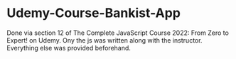 # Udemy-Course-Bankist-App
Done via section 12 of The Complete JavaScript Course 2022: From Zero to Expert! on Udemy.
Ony the js was written along with the instructor. Everything else was provided beforehand.
